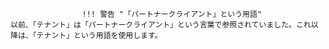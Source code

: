 					!!! 警告 "「パートナークライアント」という用語"
    以前、「テナント」は「パートナークライアント」という言葉で参照されていました。これ以降は、「テナント」という用語を使用します。